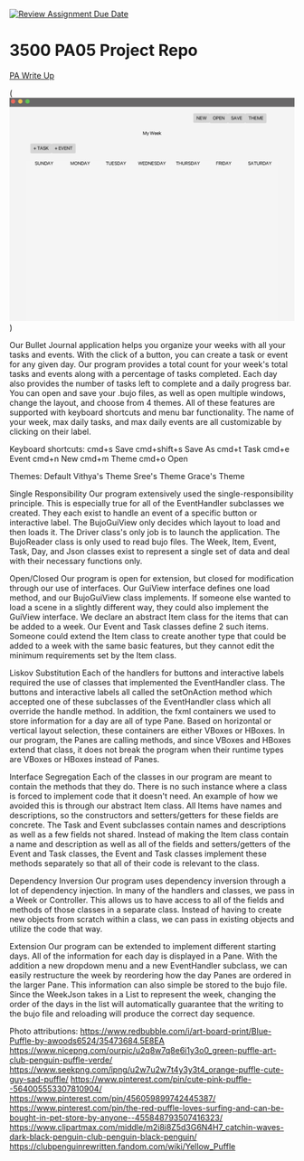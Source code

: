 [![Review Assignment Due Date](https://classroom.github.com/assets/deadline-readme-button-24ddc0f5d75046c5622901739e7c5dd533143b0c8e959d652212380cedb1ea36.svg)](https://classroom.github.com/a/x6ckGcN8)
# 3500 PA05 Project Repo

[PA Write Up](https://markefontenot.notion.site/PA-05-8263d28a81a7473d8372c6579abd6481)

(![GUI Week View](gui.png))

Our Bullet Journal application helps you organize your weeks with all your tasks and events. With the
click of a button, you can create a task or event for any given day. Our program provides a total count for
your week's total tasks and events along with a percentage of tasks completed. Each day also provides the number of
tasks left to complete and a daily progress bar. You can open and save your .bujo files, as well as open
multiple windows, change the layout, and choose from 4 themes. All of these features are supported with keyboard
shortcuts and menu bar functionality. The name of your week, max daily tasks, and max daily events are all customizable
by clicking on their label.

Keyboard shortcuts:
cmd+s Save
cmd+shift+s Save As
cmd+t Task
cmd+e Event
cmd+n New
cmd+m Theme
cmd+o Open

Themes:
Default
Vithya's Theme
Sree's Theme
Grace's Theme


Single Responsibility
Our program extensively used the single-responsibility principle. This is especially true for all of the EventHandler
subclasses we created. They each exist to handle an event of a specific button or interactive label. The BujoGuiView
only decides which layout to load and then loads it. The Driver class's only job is to launch the application. The
BujoReader class is only used to read bujo files. The Week, Item, Event, Task, Day, and Json classes exist to represent
a single set of data and deal with their necessary functions only.

Open/Closed
Our program is open for extension, but closed for modification through our use of interfaces. Our GuiView interface
defines one load method, and our BujoGuiView class implements. If someone else wanted to load a scene in a slightly
different way, they could also implement the GuiView interface. We declare an abstract Item class for the items that
can be added to a week. Our Event and Task classes define 2 such items. Someone could extend the Item class to create
another type that could be added to a week with the same basic features, but they cannot edit the minimum
requirements set by the Item class.

Liskov Substitution
Each of the handlers for buttons and interactive labels required the use of classes that implemented the EventHandler
class. The buttons and interactive labels all called the setOnAction method which accepted one of these subclasses
of the EventHandler class which all override the handle method. In addition, the fxml containers we used to store
information for a day are all of type Pane. Based on horizontal or vertical layout selection, these containers are 
either VBoxes or HBoxes. In our program, the Panes are calling methods, and since VBoxes and HBoxes extend that class,
it does not break the program when their runtime types are VBoxes or HBoxes instead of Panes.

Interface Segregation
Each of the classes in our program are meant to contain the methods that they do. There is no such instance where
a class is forced to implement code that it doesn't need. An example of how we avoided this is through our abstract
Item class. All Items have names and descriptions, so the constructors and setters/getters for these fields are
concrete. The Task and Event subclasses contain names and descriptions as well as a few fields not shared. Instead of
making the Item class contain a name and description as well as all of the fields and setters/getters of the Event
and Task classes, the Event and Task classes implement these methods separately so that all of their code is relevant
to the class.

Dependency Inversion
Our program uses dependency inversion through a lot of dependency injection. In many of the handlers and classes,
we pass in a Week or Controller. This allows us to have access to all of the fields and methods of those classes in
a separate class. Instead of having to create new objects from scratch within a class, we can pass in existing objects
and utilize the code that way.


Extension
Our program can be extended to implement different starting days. All of the information for each day is displayed in
a Pane. With the addition a new dropdown menu and a new EventHandler subclass, we can easily restructure the
week by reordering how the day Panes are ordered in the larger Pane. This information can also simple be stored to the
bujo file. Since the WeekJson takes in a List<Day> to represent the week, changing the order of the days in the list
will automatically guarantee that the writing to the bujo file and reloading will produce the correct day sequence.


Photo attributions:
https://www.redbubble.com/i/art-board-print/Blue-Puffle-by-awoods6524/35473684.5E8EA
https://www.nicepng.com/ourpic/u2q8w7q8e6i1y3o0_green-puffle-art-club-penguin-puffle-verde/
https://www.seekpng.com/ipng/u2w7u2w7t4y3y3t4_orange-puffle-cute-guy-sad-puffle/
https://www.pinterest.com/pin/cute-pink-puffle--564005553307810904/
https://www.pinterest.com/pin/456059899742445387/
https://www.pinterest.com/pin/the-red-puffle-loves-surfing-and-can-be-bought-in-pet-store-by-anyone--455848793507416323/
https://www.clipartmax.com/middle/m2i8i8Z5d3G6N4H7_catchin-waves-dark-black-penguin-club-penguin-black-penguin/
https://clubpenguinrewritten.fandom.com/wiki/Yellow_Puffle



